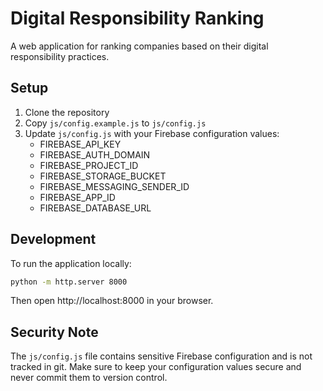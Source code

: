 # Digital Responsibility Ranking

A web application for ranking companies based on their digital responsibility practices.

## Setup

1. Clone the repository
2. Copy `js/config.example.js` to `js/config.js`
3. Update `js/config.js` with your Firebase configuration values:
   - FIREBASE_API_KEY
   - FIREBASE_AUTH_DOMAIN
   - FIREBASE_PROJECT_ID
   - FIREBASE_STORAGE_BUCKET
   - FIREBASE_MESSAGING_SENDER_ID
   - FIREBASE_APP_ID
   - FIREBASE_DATABASE_URL

## Development

To run the application locally:

```bash
python -m http.server 8000
```

Then open http://localhost:8000 in your browser.

## Security Note

The `js/config.js` file contains sensitive Firebase configuration and is not tracked in git. Make sure to keep your configuration values secure and never commit them to version control. 